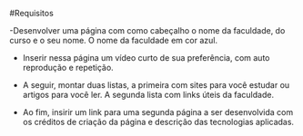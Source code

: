 #Requisitos

-Desenvolver uma página com como cabeçalho o nome da faculdade, do curso e o seu nome. O nome da faculdade em cor azul. 

- Inserir nessa página um vídeo curto de sua preferência, com auto reprodução e repetição. 

- A seguir, montar duas listas, a primeira com sites para você estudar ou artigos para você ler. A segunda lista com links úteis da faculdade. 

- Ao fim, insirir um link para uma segunda página a ser desenvolvida com os créditos de criação da página e descrição das tecnologias aplicadas.
